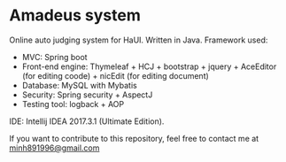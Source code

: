 # Amadeus system
Online auto judging system for HaUI.
Written in Java.
Framework used:
+ MVC: Spring boot
+ Front-end engine: Thymeleaf + HCJ + bootstrap + jquery + AceEditor (for editing coode) + nicEdit (for editing document)
+ Database: MySQL with Mybatis
+ Security: Spring security + AspectJ
+ Testing tool: logback + AOP

IDE: Intellij IDEA 2017.3.1 (Ultimate Edition).

If you want to contribute to this repository, feel free to contact me at minh891996@gmail.com

